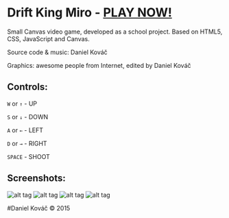 # Drift King Miro - [PLAY NOW!](http://beatsbysmith.com/dkm/)



Small Canvas video game, developed as a school project. Based on HTML5, CSS, JavaScript and Canvas.


Source code & music: Daniel Kováč

Graphics: awesome people from Internet, edited by Daniel Kováč

## Controls:
`W` or `↑` 	- UP

`S` or `↓` 	- DOWN

`A` or `←` 	- LEFT

`D` or `→` 	- RIGHT

`SPACE` 	- SHOOT

## Screenshots:
![alt tag](https://github.com/danecsvk/drift-king-miro/blob/master/screenshots/shot01.png)
![alt tag](https://github.com/danecsvk/drift-king-miro/blob/master/screenshots/shot02.png)
![alt tag](https://github.com/danecsvk/drift-king-miro/blob/master/screenshots/shot03.png)
![alt tag](https://github.com/danecsvk/drift-king-miro/blob/master/screenshots/shot04.png)

#Daniel Kováč © 2015
